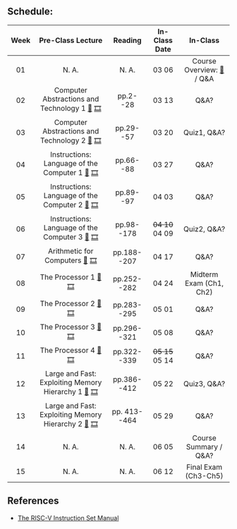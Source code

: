 ## Schedule:

| Week | Pre-Class Lecture | Reading | In-Class Date |         In-Class         |
|:----:|:-----------------:|:-------:|:-------------:|:------------------------:|
|  01  |       N. A.       |  N. A.  |     03 06     | Course Overview: [📑](https://kau365-my.sharepoint.com/:p:/g/personal/taehwan_kim_kau_ac_kr/ESIIvS6sd3xCp4dU2Y7H654BmzFVA5aSJGHM0PoklP4DaQ?e=CBZsuw) / Q&A |
|  02   | Computer Abstractions and Technology 1 [📑](https://kau365-my.sharepoint.com/:p:/g/personal/taehwan_kim_kau_ac_kr/EQooyWwJhPdJtRJ3lzzi4ZYBu4Iv45IsbOUgQJhf3n3Orw?e=2AxiYI) [🎞️](https://kau365-my.sharepoint.com/:v:/g/personal/taehwan_kim_kau_ac_kr/EYy3gqQVjn1Ev8A1VK9pMx0Btp9CV-gTN8hkG-22cLJGoA?e=nDXGmP) | pp.2--28  | 03 13 | Q&A? |
|  03   | Computer Abstractions and Technology 2 [📑](https://kau365-my.sharepoint.com/:p:/g/personal/taehwan_kim_kau_ac_kr/EfCAa7AQw1dPhFIyHgMrQ7YBIIp_BoSq4qFYSep3WmNTKg?e=qFU66Y) [🎞️](https://kau365-my.sharepoint.com/:v:/g/personal/taehwan_kim_kau_ac_kr/EdUR8yjRwThOiA5NRCTmrJIB351n8kwiWAu5tyFOVACz1Q?e=9aaYxI) | pp.29--57  | 03 20 | Quiz1, Q&A? |
|  04   | Instructions: Language of the Computer 1 [📑](https://kau365-my.sharepoint.com/:p:/g/personal/taehwan_kim_kau_ac_kr/ETO0mKvho-ZFmgGsKSifAV8BNiGMYX827tHlnsccauLUaA?e=pndoQZ) [🎞️](https://kau365-my.sharepoint.com/:v:/g/personal/taehwan_kim_kau_ac_kr/EZ_TOhkajSZOmATQ2N1WqAQBTWyOOrW3mDygZM1bTBaiZg?e=lbMCmt) | pp.66--88  | 03 27 | Q&A? |
|  05   | Instructions: Language of the Computer 2 [📑](https://kau365-my.sharepoint.com/:p:/g/personal/taehwan_kim_kau_ac_kr/ETbJMNuI77RPv_nAGBXUrpoB4fpJxit0a_g-fGNPOLaqwQ?e=rUtSoo) [🎞️](https://kau365-my.sharepoint.com/:v:/g/personal/taehwan_kim_kau_ac_kr/ESgSsOrRr9BJtwWKwP7QUEgBFxlqmM8XQ-B4RrmZsQ5noA?e=Ri5WrO) | pp.89--97  | 04 03 | Q&A? |
|  06   | Instructions: Language of the Computer 3 [📑](https://kau365-my.sharepoint.com/:p:/g/personal/taehwan_kim_kau_ac_kr/EcsS6afkhZdPubMYXIOWUKEBft1n36iZ-tkjVDdxkjOtnQ?e=LxaYU9) [🎞️](https://kau365-my.sharepoint.com/:v:/g/personal/taehwan_kim_kau_ac_kr/EdV8i7KNbGZOl-pbJUTDVdcBTrDB_m20-LGJZL-NwGhMVg?e=HMj2hQ) | pp.98--178  | ~~04 10~~ 04 09 | Quiz2, Q&A? |
|  07   | Arithmetic for Computers   [📑](https://kau365-my.sharepoint.com/:p:/g/personal/taehwan_kim_kau_ac_kr/ER7hwgvAhEJMq1_unfArY-wBMZVFPlK7x0VOp4ZNtEsfiQ?e=Z4LjAu) [🎞️](https://kau365-my.sharepoint.com/:v:/g/personal/taehwan_kim_kau_ac_kr/EXZmNcA3Q-9BsklBcwvvaVsBQVv2HslDJWB1BkrWtg7j2Q?e=wtXQ4Q) | pp.188--207  | 04 17 | Q&A? |
|  08   | The Processor 1 [📑](https://kau365-my.sharepoint.com/:p:/g/personal/taehwan_kim_kau_ac_kr/EbGLLLWcrA9Ku-MLdTZkPx0BN93MaGrK0-E-miQ3KxBzLA?e=74QOB8) [🎞️](https://kau365-my.sharepoint.com/:v:/g/personal/taehwan_kim_kau_ac_kr/EZE0mQ2jRSRKpvE3lY8df0wBMprjGRQSfb3wfFPn0FROgw?e=vSjSpH) | pp.252--282  | 04 24 | Midterm Exam (Ch1, Ch2) |
|  09   | The Processor 2 [📑](https://kau365-my.sharepoint.com/:p:/g/personal/taehwan_kim_kau_ac_kr/ERo3HwYw2W9Jqt5Y7gLKspMBsI3MunBmJJPc6Pwn7wRahw?e=K0lhpW) [🎞️](https://kau365-my.sharepoint.com/:v:/g/personal/taehwan_kim_kau_ac_kr/EebSi-PvDK5Ohj1CETqlk60BnyKCeG7rI4T8fzfEIa2n_A?e=j5lwAT) | pp.283--295  | 05 01 | Q&A? |
|  10   | The Processor 3 [📑](https://kau365-my.sharepoint.com/:p:/g/personal/taehwan_kim_kau_ac_kr/EbYSXk2WDINGvtYEXpXM56ABW2hE8B5HETeRhhvusJWomQ?e=4Mxg3D) [🎞️](https://kau365-my.sharepoint.com/:v:/g/personal/taehwan_kim_kau_ac_kr/EVj1jE3nTVpIrp7LichHkPUBD_5f-7jb5U6zqEDXXAt7xA?e=0sGDIn) | pp.296--321  | 05 08 | Q&A? |
|  11   | The Processor 4 [📑](https://kau365-my.sharepoint.com/:p:/g/personal/taehwan_kim_kau_ac_kr/EV85d8Aha5BLg7ASJU7FTOMB--k2L9_pI9Ush-8GnGGEmg?e=7Jqngx) [🎞️](https://kau365-my.sharepoint.com/:v:/g/personal/taehwan_kim_kau_ac_kr/ETBBKabmmk9Cs4VvvBefm_QBrbJQnaq-164NuRONNpoDAA?e=fDET7v) | pp.322--339  | ~~05 15~~ 05 14 | Q&A? |
|  12   | Large and Fast: Exploiting Memory Hierarchy 1 [📑](https://kau365-my.sharepoint.com/:p:/g/personal/taehwan_kim_kau_ac_kr/EblmiOeg-YNBpKqw1kDVkPgBZAGIY-DkmLkB9iFwgdZZGQ?e=Y1y1hr) [🎞️](https://kau365-my.sharepoint.com/:v:/g/personal/taehwan_kim_kau_ac_kr/ETj2OXLyEsVMsyf8L2w-auABQgLHCoSz-PKzWl3j64ZoAg?e=0oOh1z) | pp.386--412  | 05 22 | Quiz3, Q&A? |
|  13   | Large and Fast: Exploiting Memory Hierarchy 2 [📑](https://kau365-my.sharepoint.com/:p:/g/personal/taehwan_kim_kau_ac_kr/Ecg-yeh1vJBPg-2CYsjO-NEBORoCOKyb7DgmU_MLAFHecA?e=mgYkZo) [🎞️](https://kau365-my.sharepoint.com/:v:/g/personal/taehwan_kim_kau_ac_kr/EWXRTOMtGAxArTOmBoreZG4BHaXfgPAxrtp_iBKieCJIaQ?e=RqM5Wp) | pp. 413--464 | 05 29 |  Q&A? |
|  14   | N. A. | N. A. | 06 05 | Course Summary / Q&A? |
|  15   | N. A. | N. A. | 06 12 | Final Exam (Ch3-Ch5) |

## References
* [The RISC-V Instruction Set Manual](https://kau365-my.sharepoint.com/:b:/g/personal/taehwan_kim_kau_ac_kr/EUdNpCYICp5Li7uQRmbE3dgBSjbSgK3yY2cYryzOf-rxBw?e=nvm5fr)



